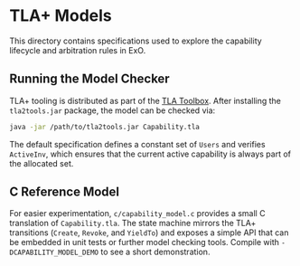 # TLA+ Models

This directory contains specifications used to explore the capability
lifecycle and arbitration rules in ExO.

## Running the Model Checker

TLA+ tooling is distributed as part of the [TLA Toolbox](https://github.com/tlaplus/tlaplus).
After installing the `tla2tools.jar` package, the model can be checked via:

```bash
java -jar /path/to/tla2tools.jar Capability.tla
```

The default specification defines a constant set of `Users` and verifies
`ActiveInv`, which ensures that the current active capability is always
part of the allocated set.

## C Reference Model

For easier experimentation, `c/capability_model.c` provides a small C
translation of `Capability.tla`. The state machine mirrors the TLA+
transitions (`Create`, `Revoke`, and `YieldTo`) and exposes a simple
API that can be embedded in unit tests or further model checking tools.
Compile with `-DCAPABILITY_MODEL_DEMO` to see a short demonstration.
